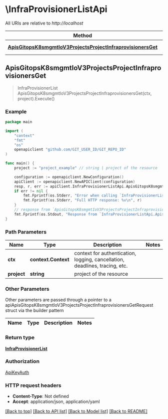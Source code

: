 # \InfraProvisionerListApi

All URIs are relative to *http://localhost*

Method | HTTP request | Description
------------- | ------------- | -------------
[**ApisGitopsK8smgmtIoV3ProjectsProjectInfraprovisionersGet**](InfraProvisionerListApi.md#ApisGitopsK8smgmtIoV3ProjectsProjectInfraprovisionersGet) | **Get** /apis/gitops.k8smgmt.io/v3/projects/{project}/infraprovisioners | 



## ApisGitopsK8smgmtIoV3ProjectsProjectInfraprovisionersGet

> InfraProvisionerList ApisGitopsK8smgmtIoV3ProjectsProjectInfraprovisionersGet(ctx, project).Execute()





### Example

```go
package main

import (
    "context"
    "fmt"
    "os"
    openapiclient "github.com/GIT_USER_ID/GIT_REPO_ID"
)

func main() {
    project := "project_example" // string | project of the resource

    configuration := openapiclient.NewConfiguration()
    apiClient := openapiclient.NewAPIClient(configuration)
    resp, r, err := apiClient.InfraProvisionerListApi.ApisGitopsK8smgmtIoV3ProjectsProjectInfraprovisionersGet(context.Background(), project).Execute()
    if err != nil {
        fmt.Fprintf(os.Stderr, "Error when calling `InfraProvisionerListApi.ApisGitopsK8smgmtIoV3ProjectsProjectInfraprovisionersGet``: %v\n", err)
        fmt.Fprintf(os.Stderr, "Full HTTP response: %v\n", r)
    }
    // response from `ApisGitopsK8smgmtIoV3ProjectsProjectInfraprovisionersGet`: InfraProvisionerList
    fmt.Fprintf(os.Stdout, "Response from `InfraProvisionerListApi.ApisGitopsK8smgmtIoV3ProjectsProjectInfraprovisionersGet`: %v\n", resp)
}
```

### Path Parameters


Name | Type | Description  | Notes
------------- | ------------- | ------------- | -------------
**ctx** | **context.Context** | context for authentication, logging, cancellation, deadlines, tracing, etc.
**project** | **string** | project of the resource | 

### Other Parameters

Other parameters are passed through a pointer to a apiApisGitopsK8smgmtIoV3ProjectsProjectInfraprovisionersGetRequest struct via the builder pattern


Name | Type | Description  | Notes
------------- | ------------- | ------------- | -------------


### Return type

[**InfraProvisionerList**](InfraProvisionerList.md)

### Authorization

[ApiKeyAuth](../README.md#ApiKeyAuth)

### HTTP request headers

- **Content-Type**: Not defined
- **Accept**: application/json, application/yaml

[[Back to top]](#) [[Back to API list]](../README.md#documentation-for-api-endpoints)
[[Back to Model list]](../README.md#documentation-for-models)
[[Back to README]](../README.md)

